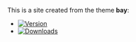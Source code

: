 This is a site created from the theme **bay**:
- [![Version](https://img.shields.io/gem/v/bay_jekyll_theme)](https://rubygems.org/gems/bay_jekyll_theme)
- [![Downloads](https://img.shields.io/gem/dt/bay_jekyll_theme)](https://rubygems.org/gems/bay_jekyll_theme)